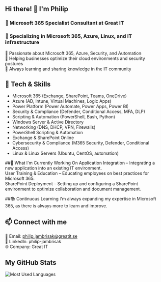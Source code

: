 ## Hi there! 👋 I'm Philip
### 🚀 Microsoft 365 Specialist Consultant at Great IT
### 💼 Specializing in Microsoft 365, Azure, Linux, and IT infrastructure

🔹 Passionate about Microsoft 365, Azure, Security, and Automation  
🔹 Helping businesses optimize their cloud environments and security postures  
🔹 Always learning and sharing knowledge in the IT community  

## 🔧 Tech & Skills
- Microsoft 365 (Exchange, SharePoint, Teams, OneDrive)
- Azure (AD, Intune, Virtual Machines, Logic Apps)
- Power Platform (Power Automate, Power Apps, Power BI)
- Security & Compliance (Defender, Conditional Access, MFA, DLP)
- Scripting & Automation (PowerShell, Bash, Python)
- Windows Server & Active Directory
- Networking (DNS, DHCP, VPN, Firewalls)
- PowerShell Scripting & Automation
- Exchange & SharePoint Online
- Cybersecurity & Compliance (M365 Security, Defender, Conditional Access)
- Linux & Linux Servers (Ubuntu, CentOS, automation)

##🔭 What I'm Currently Working On
Application Integration – Integrating a new application into an existing IT environment.  
User Training & Education – Educating employees on best practices for Microsoft 365.  
SharePoint Deployment – Setting up and configuring a SharePoint environment to optimize collaboration and document management.  

##📚 Continuous Learning
I'm always expanding my expertise in Microsoft 365, as there is always more to learn and improve.  

## 📫 Connect with me
📧 Email: philip.jambrisak@greatit.se  
🔗 LinkedIn: philip-jambrisak  
🌐 Company: Great IT  

## My GitHub Stats

![Most Used Languages](https://github-readme-stats.vercel.app/api/top-langs?username=Jambrisak&show_icons=true&locale=en&layout=compact&theme=tokyonight)

<!--
**Jambrisak/Jambrisak** is a ✨ _special_ ✨ repository because its `README.md` (this file) appears on your GitHub profile.

Here are some ideas to get you started:

- 🔭 I’m currently working on ...
- 🌱 I’m currently learning ...
- 👯 I’m looking to collaborate on ...
- 🤔 I’m looking for help with ...
- 💬 Ask me about ...
- 📫 How to reach me: ...
- 😄 Pronouns: ...
- ⚡ Fun fact: ...
-->
